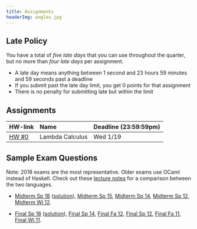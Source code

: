 ```yaml
---
title: Assignments
headerImg: angles.jpg
---
```


## Late Policy 

You have a total of *five late days* that you can use throughout the quarter,
but no more than *four late days* per assignment.
    
- A late day means anything between 1 second and 23
  hours 59 minutes and 59 seconds past a deadline    
- If you submit past the late day limit, you get 0 points for that assignment
- There is no penalty for submitting late but within the limit
 
## Assignments

| **HW-link**                                      | **Name**                |  **Deadline (23:59:59pm)** |
|:-------------------------------------------------|:------------------------|:---------------------------|
| [HW #0](https://classroom.github.com/a/_Z02Ovjv) | Lambda Calculus         | Wed 1/19                   |

<!-- 
| [HW #1](https://classroom.github.com/a/e18HdBWh) | Introduction to Haskell | Wed 1/27                   |
| [HW #2](https://classroom.github.com/a/yWvckJjt) | Data types              | Wed 2/10                   |
| [HW #3](https://classroom.github.com/a/JV9YLoCP) | Higher-order Functions  | Fri 2/19                   |
| [HW #4](https://classroom.github.com/a/M_ogdXm7) | Interpreters            | Fri 3/5                    |
| [HW #5](https://classroom.github.com/a/N5jjfNpQ) | Classes                 | Fri 3/13                   |
-->

## Sample Exam Questions

Note: 2018 exams are the most representative. Older exams use OCaml instead of Haskell.
Check out these [lecture notes](https://ucsd-cse130.github.io/web/lectures/02-haskell.html)
for a comparison between the two languages.

- [Midterm Sp 18](/static/raw/130-midterm-sp18.pdf) ([solution](/static/raw/130-midterm-sp18-solution.pdf)),
  [Midterm Sp 15](/static/raw/midterm-sp15.pdf),
  [Midterm Sp 14](/static/raw/midterm-sp14.pdf),
  [Midterm Sp 12](/static/raw/midterm-sp12.pdf),
  [Midterm Wi 12](/static/raw/midterm-wi12.pdf).

- [Final Sp 18](/static/raw/130-final-sp18.pdf) ([solution](/static/raw/130-final-sp18-solution.pdf)),
  [Final Sp 14](/static/raw/final-sp14.pdf),
  [Final Fa 12](/static/raw/final-fa12.pdf),
  [Final Sp 12](/static/raw/final-sp12.pdf),
  [Final Fa 11](/static/raw/final-fa11.pdf),
  [Final Wi 11](/static/raw/final-wi11.pdf).
